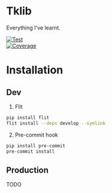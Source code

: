 # Tklib

Everything I've learnt.

<a href="https://github.com/thomaskuoch/tklib/actions/workflows/test.yml" target="_blank">
    <img src="https://github.com/thomaskuoch/tklib/actions/workflows/test.yml/badge.svg" alt="Test">
</a>
<br>
<a href="https://codecov.io/gh/thomaskuoch/tklib" target="_blank">
    <img src="https://codecov.io/gh/thomaskuoch/tklib/branch/develop/graph/badge.svg?token=MN6S3N480A"
        alt="Coverage">
</a>


# Installation

## Dev

1. Flit

```bash
pip install flit
flit install --deps develop --symlink
```

2. Pre-commit hook

```bash
pip install pre-commit
pre-commit install
```

## Production

TODO
